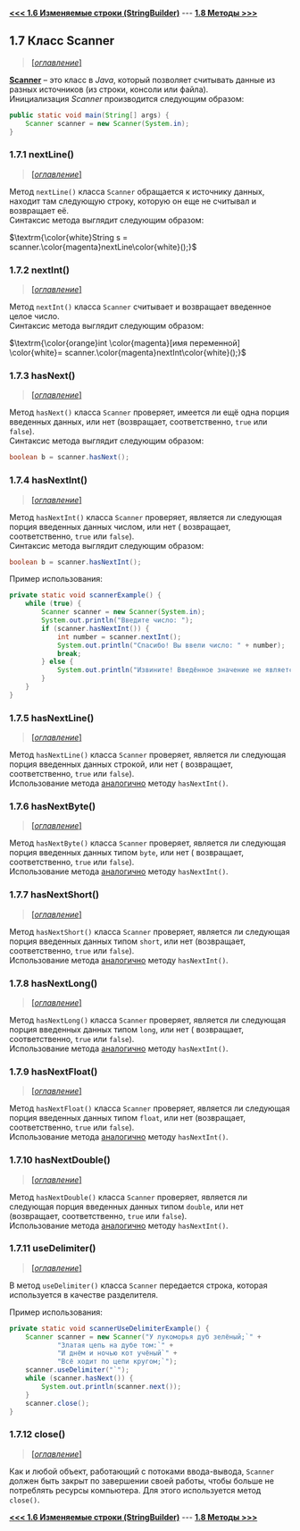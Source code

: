 [**<<< 1.6 Изменяемые строки (StringBuilder)**](/conspect/01_06.md/#16-изменяемые-строки-stringbuilder) ---
[**1.8 Методы >>>**](/conspect/01_08.md/#18-методы)

## 1.7 Класс Scanner

> [[_оглавление_]](../README.md/#17-класс-scanner)

[**Scanner**](/conspect/definitions.md/#s) – это класс в _Java_, который позволяет считывать данные из разных источников
(из строки, консоли или файла).  
Инициализация _Scanner_ производится следующим образом:

```java
public static void main(String[] args) {
    Scanner scanner = new Scanner(System.in);
}
```

### 1.7.1 nextLine()

> [[_оглавление_]](../README.md/#17-класс-scanner)

Метод `nextLine()` класса `Scanner` обращается к источнику данных, находит там следующую строку, которую он еще не
считывал и возвращает её.  
Синтаксис метода выглядит следующим образом:

$\textrm{\color{white}String s = scanner.\color{magenta}nextLine\color{white}();}$

### 1.7.2 nextInt()

> [[_оглавление_]](../README.md/#17-класс-scanner)

Метод `nextInt()` класса `Scanner` считывает и возвращает введенное целое число.  
Синтаксис метода выглядит следующим образом:

$\textrm{\color{orange}int \color{magenta}[имя переменной]
\color{white}= scanner.\color{magenta}nextInt\color{white}();}$

### 1.7.3 hasNext()

> [[_оглавление_]](../README.md/#17-класс-scanner)

Метод `hasNext()` класса `Scanner` проверяет, имеется ли ещё одна порция введенных данных, или нет (возвращает,
соответственно, `true` или `false`).  
Синтаксис метода выглядит следующим образом:

```java
boolean b = scanner.hasNext();
```

### 1.7.4 hasNextInt()

> [[_оглавление_]](../README.md/#17-класс-scanner)

Метод `hasNextInt()` класса `Scanner` проверяет, является ли следующая порция введенных данных числом, или нет (
возвращает, соответственно, `true` или `false`).  
Синтаксис метода выглядит следующим образом:

```java
boolean b = scanner.hasNextInt();
```

Пример использования:

```java
private static void scannerExample() {
    while (true) {
        Scanner scanner = new Scanner(System.in);
        System.out.println("Введите число: ");
        if (scanner.hasNextInt()) {
            int number = scanner.nextInt();
            System.out.println("Спасибо! Вы ввели число: " + number);
            break;
        } else {
            System.out.println("Извините! Введённое значение не является числом. Пожалуйста, попробуйте снова.");
        }
    }
}
```

### 1.7.5 hasNextLine()

> [[_оглавление_]](../README.md/#17-класс-scanner)

Метод `hasNextLine()` класса `Scanner` проверяет, является ли следующая порция введенных данных строкой, или нет (
возвращает, соответственно, `true` или `false`).  
Использование метода [аналогично](#174-hasnextint) методу `hasNextInt()`.

### 1.7.6 hasNextByte()

> [[_оглавление_]](../README.md/#17-класс-scanner)

Метод `hasNextByte()` класса `Scanner` проверяет, является ли следующая порция введенных данных типом `byte`, или нет (
возвращает, соответственно, `true` или `false`).  
Использование метода [аналогично](#174-hasnextint) методу `hasNextInt()`.

### 1.7.7 hasNextShort()

> [[_оглавление_]](../README.md/#17-класс-scanner)

Метод `hasNextShort()` класса `Scanner` проверяет, является ли следующая порция введенных данных типом `short`, или
нет (возвращает, соответственно, `true` или `false`).  
Использование метода [аналогично](#174-hasnextint) методу `hasNextInt()`.

### 1.7.8 hasNextLong()

> [[_оглавление_]](../README.md/#17-класс-scanner)

Метод `hasNextLong()` класса `Scanner` проверяет, является ли следующая порция введенных данных типом `long`, или нет (
возвращает, соответственно, `true` или `false`).  
Использование метода [аналогично](#174-hasnextint) методу `hasNextInt()`.

### 1.7.9 hasNextFloat()

> [[_оглавление_]](../README.md/#17-класс-scanner)

Метод `hasNextFloat()` класса `Scanner` проверяет, является ли следующая порция введенных данных типом `float`, или
нет (возвращает, соответственно, `true` или `false`).  
Использование метода [аналогично](#174-hasnextint) методу `hasNextInt()`.

### 1.7.10 hasNextDouble()

> [[_оглавление_]](../README.md/#17-класс-scanner)

Метод `hasNextDouble()` класса `Scanner` проверяет, является ли следующая порция введенных данных типом `double`, или
нет (возвращает, соответственно, `true` или `false`).  
Использование метода [аналогично](#174-hasnextint) методу `hasNextInt()`.

### 1.7.11 useDelimiter()

> [[_оглавление_]](../README.md/#17-класс-scanner)

В метод `useDelimiter()` класса `Scanner` передается строка, которая используется в качестве разделителя.

Пример использования:

```java
private static void scannerUseDelimiterExample() {
    Scanner scanner = new Scanner("У лукоморья дуб зелёный;`" +
            "Златая цепь на дубе том:`" +
            "И днём и ночью кот учёный`" +
            "Всё ходит по цепи кругом;`");
    scanner.useDelimiter("`");
    while (scanner.hasNext()) {
        System.out.println(scanner.next());
    }
    scanner.close();
}
```

### 1.7.12 close()

> [[_оглавление_]](../README.md/#17-класс-scanner)

Как и любой объект, работающий с потоками ввода-вывода, `Scanner` должен быть закрыт по завершении своей работы, чтобы
больше не потреблять ресурсы компьютера. Для этого используется метод `close()`.

[**<<< 1.6 Изменяемые строки (StringBuilder)**](/conspect/01_06.md/#16-изменяемые-строки-stringbuilder) ---
[**1.8 Методы >>>**](/conspect/01_08.md/#18-методы)